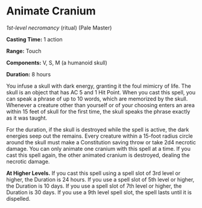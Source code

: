 # Animate Cranium
*1st-level necromancy* (ritual) (Pale Master)

**Casting Time:** 1 action

**Range:** Touch

**Components:** V, S, M (a humanoid skull)

**Duration:** 8 hours

You infuse a skull with dark energy, granting it the foul mimicry of life. The skull is an object that has AC 5 and 1 Hit Point. When you cast this spell, you can speak a phrase of up to 10 words, which are memorized by the skull. Whenever a creature other than yourself or of your choosing enters an area within 15 feet of skull for the first time, the skull speaks the phrase exactly as it was taught.

For the duration, if the skull is destroyed while the spell is active, the dark energies seep out the remains. Every creature within a 15-foot radius circle around the skull must make a Constitution saving throw or take 2d4 necrotic damage. You can only animate one cranium with this spell at a time. If you cast this spell again, the other animated cranium is destroyed, dealing the necrotic damage.

**At Higher Levels.** If you cast this spell using a spell slot of 3rd level or higher, the Duration is 24 hours. If you use a spell slot of 5th level or higher, the Duration is 10 days. If you use a spell slot of 7th level or higher, the Duration is 30 days. If you use a 9th level spell slot, the spell lasts until it is dispelled.
